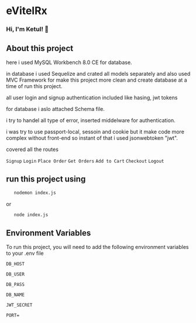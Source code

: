 

# eVitelRx

### Hi, I'm Ketul! 👋

## About this project

here i used MySQL Workbench 8.0 CE for database. 

in database i used Sequelize and crated all models separately and also used MVC Framework for make this project more clean and create database at a time of run this project.

all user login and signup authentication included like hasing, jwt tokens
 
for database i aslo attached Schema file.

i try to handel all type of error, inserted middelware for authentication. 

i was try to use passport-local, sessoin and cookie but it make code more complex without front-end so instant of that i used jsonwebtoken "jwt".

covered all the routes

`Signup`
`Login`
`Place Order`
`Get Orders`
`Add to Cart`
`Checkout`
`Logout`


## run this project using

```bash
   nodemon index.js
```
or 

```bash
   node index.js
```

## Environment Variables

To run this project, you will need to add the following environment variables to your .env file

`DB_HOST`

`DB_USER`

`DB_PASS`

`DB_NAME`

`JWT_SECRET`

`PORT=`







